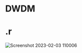 # DWDM
# .r
![Screenshot 2023-02-03 110006](https://user-images.githubusercontent.com/112604419/216560295-5d891c86-db5f-472b-ab09-645ee7e8b9b8.png)
